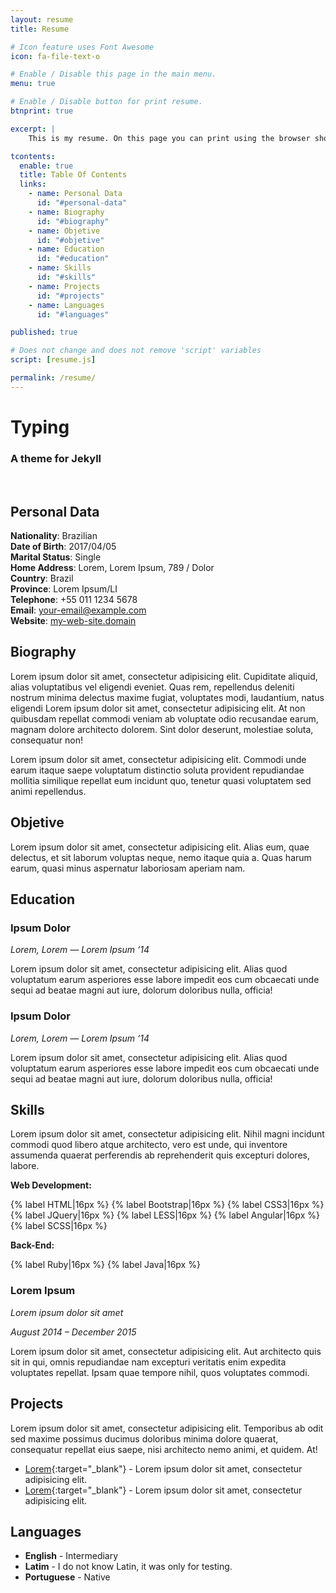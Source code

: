 ```yaml
---
layout: resume
title: Resume

# Icon feature uses Font Awesome
icon: fa-file-text-o

# Enable / Disable this page in the main menu.
menu: true

# Enable / Disable button for print resume.
btnprint: true

excerpt: |
    This is my resume. On this page you can print using the browser shortcut (Ctrl + P) or using the 'Print' Button as well.

tcontents:
  enable: true
  title: Table Of Contents
  links:
    - name: Personal Data
      id: "#personal-data"
    - name: Biography
      id: "#biography"
    - name: Objetive
      id: "#objetive"      
    - name: Education
      id: "#education"
    - name: Skills
      id: "#skills"
    - name: Projects
      id: "#projects"
    - name: Languages
      id: "#languages"   

published: true

# Does not change and does not remove 'script' variables
script: [resume.js]

permalink: /resume/
---
```


#  Typing
### A theme for Jekyll

<br>

## Personal Data

**Nationality**: Brazilian   
**Date of Birth**: 2017/04/05   
**Marital Status**: Single   
**Home Address**: Lorem, Lorem Ipsum, 789 / Dolor  
**Country**: Brazil   
**Province**: Lorem Ipsum/LI   
**Telephone**: +55 011 1234 5678   
**Email**: your-email@example.com   
**Website**: [my-web-site.domain](http://williamcanin.com)   


## Biography

Lorem ipsum dolor sit amet, consectetur adipisicing elit. Cupiditate aliquid, alias voluptatibus vel eligendi eveniet. Quas rem, repellendus deleniti nostrum minima delectus maxime fugiat, voluptates modi, laudantium, natus eligendi <sequi class="Lorem">Lorem ipsum dolor sit amet, consectetur adipisicing elit. At non quibusdam repellat commodi veniam ab voluptate odio recusandae earum, magnam dolore architecto dolorem. Sint dolor deserunt, molestiae soluta, consequatur non!</sequi>


Lorem ipsum dolor sit amet, consectetur adipisicing elit. Commodi unde earum itaque saepe voluptatum distinctio soluta provident repudiandae mollitia similique repellat eum incidunt quo, tenetur quasi voluptatem sed animi repellendus.

## Objetive

Lorem ipsum dolor sit amet, consectetur adipisicing elit. Alias eum, quae delectus, et sit laborum voluptas neque, nemo itaque quia a. Quas harum earum, quasi minus aspernatur laboriosam aperiam nam.

## Education

### Ipsum Dolor

*Lorem, Lorem — Lorem Ipsum ‘14*

Lorem ipsum dolor sit amet, consectetur adipisicing elit. Alias quod voluptatum earum asperiores esse labore impedit eos cum obcaecati unde sequi ad beatae magni aut iure, dolorum doloribus nulla, officia!

### Ipsum Dolor

*Lorem, Lorem — Lorem Ipsum ‘14*

Lorem ipsum dolor sit amet, consectetur adipisicing elit. Alias quod voluptatum earum asperiores esse labore impedit eos cum obcaecati unde sequi ad beatae magni aut iure, dolorum doloribus nulla, officia!

## Skills

Lorem ipsum dolor sit amet, consectetur adipisicing elit. Nihil magni incidunt commodi quod libero atque architecto, vero est unde, qui inventore assumenda quaerat perferendis ab reprehenderit quis excepturi dolores, labore.

**Web Development:**   

{% label HTML|16px %}
{% label Bootstrap|16px %}
{% label CSS3|16px %}
{% label JQuery|16px %}
{% label LESS|16px %}
{% label Angular|16px %}
{% label SCSS|16px %}


**Back-End:**

{% label Ruby|16px %}
{% label Java|16px %}



### Lorem Ipsum

*Lorem ipsum dolor sit amet*

*August 2014 – December 2015*

Lorem ipsum dolor sit amet, consectetur adipisicing elit. Aut architecto quis sit in qui, omnis repudiandae nam excepturi veritatis enim expedita voluptates repellat. Ipsam quae tempore nihil, quos voluptates commodi.

## Projects

Lorem ipsum dolor sit amet, consectetur adipisicing elit. Temporibus ab odit sed maxime possimus ducimus doloribus minima dolore quaerat, consequatur repellat eius saepe, nisi architecto nemo animi, et quidem. At!

* [Lorem](http://williamcanin.github.io/typing-theme){:target="_blank"} - Lorem ipsum dolor sit amet, consectetur adipisicing elit.
* [Lorem](http://williamcanin.github.io/typing-theme){:target="_blank"} - Lorem ipsum dolor sit amet, consectetur adipisicing elit.


## Languages

* **English** - Intermediary
* **Latim** - I do not know Latin, it was only for testing.
* **Portuguese** - Native